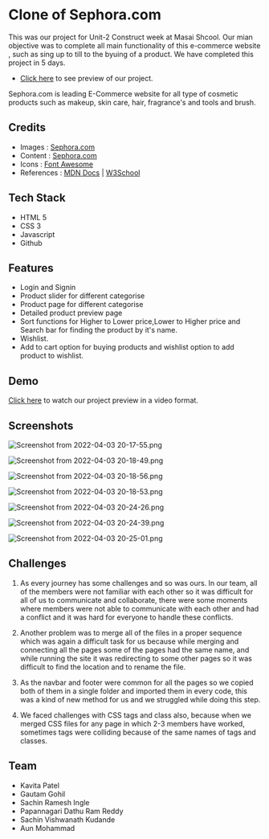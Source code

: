 # Clone of Sephora.com

This was our project for Unit-2 Construct week at Masai Shcool.
Our mian objective was to complete all main functionality of this e-commerce website , such as sing up to till to the byuing of a product.
We have completed this project in 5 days.

- [Click here](https://peaceful-dodol-946a2a.netlify.app/index.html) to see preview of our project.

Sephora.com is leading E-Commerce website for all type of cosmetic products such as makeup, skin care, hair, fragrance's and tools and brush.

## Credits

- Images : [Sephora.com](https://www.sephora.com/)
- Content : [Sephora.com](https://www.sephora.com/)
- Icons : [Font Awesome](https://fontawesome.com/)
- References : [MDN Docs](https://developer.mozilla.org/en-US/) | [W3School](https://www.w3schools.com/)

## Tech Stack

- HTML 5
- CSS 3
- Javascript
- Github

## Features

- Login and Signin
- Product slider for different categorise
- Product page for different categorise
- Detailed product preview page
- Sort functions for Higher to Lower price,Lower to Higher price and Search bar for finding the product by it's name.
- Wishlist.
- Add to cart option for buying products and wishlist option to add product to wishlist.

## Demo

[Click here](https://drive.google.com/file/d/1GBhy4iQslNoZDKAfl5hGiMu9tf2Eb4A6/view?usp=sharing) to watch our project preview in a video format.

## Screenshots

![Screenshot from 2022-04-03 20-17-55.png](https://cdn.hashnode.com/res/hashnode/image/upload/v1648998570810/hNK2qLu9l.png)

![Screenshot from 2022-04-03 20-18-49.png](https://cdn.hashnode.com/res/hashnode/image/upload/v1648998586328/jLdu0CVim.png)

![Screenshot from 2022-04-03 20-18-56.png](https://cdn.hashnode.com/res/hashnode/image/upload/v1648998601755/2WUCjwNTe.png)

![Screenshot from 2022-04-03 20-18-53.png](https://cdn.hashnode.com/res/hashnode/image/upload/v1648998625808/UPWE-itQ9.png)

![Screenshot from 2022-04-03 20-24-26.png](https://cdn.hashnode.com/res/hashnode/image/upload/v1648998644909/Y3XaymJpN.png)

![Screenshot from 2022-04-03 20-24-39.png](https://cdn.hashnode.com/res/hashnode/image/upload/v1648998665341/55x5DMcGM.png)

![Screenshot from 2022-04-03 20-25-01.png](https://cdn.hashnode.com/res/hashnode/image/upload/v1648998675460/BYJfilKZb.png)

## Challenges

1. As every journey has some challenges and so was ours. In our team, all of the members were not familiar with each other so it was difficult for all of us to communicate and collaborate, there were some moments where members were not able to communicate with each other and had a conflict and it was hard for everyone to handle these conflicts.

2. Another problem was to merge all of the files in a proper sequence which was again a difficult task for us because while merging and connecting all the pages some of the pages had the same name, and while running the site it was redirecting to some other pages so it was difficult to find the location and to rename the file.

3. As the navbar and footer were common for all the pages so we copied both of them in a single folder and imported them in every code, this was a kind of new method for us and we struggled while doing this step.

4. We faced challenges with CSS tags and class also, because when we merged CSS files for any page in which 2-3 members have worked, sometimes tags were colliding because of the same names of tags and classes.

## Team

- Kavita Patel
- Gautam Gohil
- Sachin Ramesh Ingle
- Papannagari Dathu Ram Reddy
- Sachin Vishwanath Kudande
- Aun Mohammad
